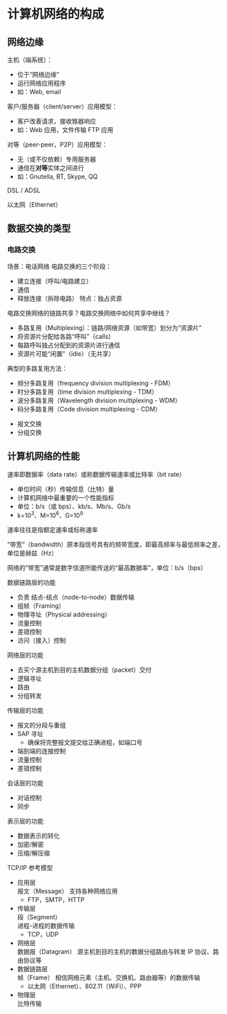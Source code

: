 # 计算机网络的构成

## 网络边缘

主机（端系统）：

- 位于“网络边缘”
- 运行网络应用程序
- 如：Web, email

客户/服务器（client/server）应用模型：

- 客户改善请求，接收嗠器响应
- 如：Web 应用，文件传输 FTP 应用

对等（peer-peer，P2P）应用模型：

- 无（或不仅依赖）专用服务器
- 通信在**对等**实体之间进行
- 如：Gnutella, BT, Skype, QQ

DSL / ADSL

以太网（Ethernet）

## 数据交换的类型

### 电路交换

场景：电话网络
电路交换的三个阶段：

- 建立连接（呼叫/电路建立）
- 通信
- 释放连接（拆除电路）
  特点：独占资源

电路交换网络的链路共享？电路交换网络中如何共享中继线？

- 多路复用（Multiplexing）：链路/网络资源（如带宽）划分为“资源片”
- 将资源片分配给各路“呼叫”（calls）
- 每路呼叫独占分配到的资源片进行通信
- 资源片可能“闲置”（idle）（无共享）

典型的多路复用方法：

- 频分多路复用（frequency division multiplexing - FDM）
- 时分多路复用（time division multiplexing - TDM）
- 波分多路复用（Wavelength division multiplexing - WDM）
- 码分多路复用（Code division multiplexing - CDM）

* 报文交换
* 分组交换

## 计算机网络的性能

速率即数据率（data rate）或称数据传输速率或比特率（bit rate）

- 单位时间（秒）传输信息（比特）量
- 计算机网络中最重要的一个性能指标
- 单位：b/s（或 bps）、kb/s、Mb/s、Gb/s
- k=10<sup>3</sup>、M=10<sup>6</sup>、G=10<sup>9</sup>

速率往往是指额定速率或标称速率

“带宽”（bandwidth）原本指信号具有的频带宽度，即最高频率与最低频率之差，单位是赫兹（Hz）

网络的“带宽”通常是数字信道所能传送的“最高数据率”，单位：b/s（bps）

数据链路层的功能

- 负责 结点-结点（node-to-node）数据传输
- 组帧（Framing）
- 物理寻址（Physical addressing）
- 流量控制
- 差错控制
- 访问（接入）控制

网络层的功能

- 去买个源主机到目的主机数据分组（packet）交付
- 逻辑寻址
- 路由
- 分组转发

传输层的功能

- 报文的分段与重组
- SAP 寻址
  - 确保将完整报文提交给正确进程，如端口号
- 端到端的连接控制
- 流量控制
- 差错控制

会话层的功能

- 对话控制
- 同步

表示层的功能

- 数据表示的转化
- 加密/解密
- 压缩/解压缩

TCP/IP 参考模型

- 应用层  
  报文（Message）
  支持各种网络应用
  - FTP，SMTP，HTTP
- 传输层  
  段（Segment）  
   进程-进程的数据传输
  - TCP，UDP
- 网络层  
  数据报（Datagram）
  源主机到目的主机的数据分组路由与转发
  IP 协议、路由协议等
- 数据链路层  
  帧（Frame）
  相信网络元素（主机、交换机、路由器等）的数据传输
  - 以太网（Ethernet）、802.11（WiFi）、PPP
- 物理层  
  比特传输
